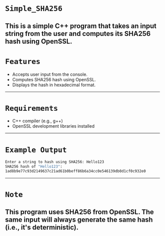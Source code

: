# `Simple_SHA256`
 This is a simple C++ program that takes an input string from the user and computes its SHA256 hash using OpenSSL.
---

# `Features`
 - Accepts user input from the console.
 - Computes SHA256 hash using OpenSSL.
 - Displays the hash in hexadecimal format.
---

# `Requirements`
 - C++ compiler (e.g., g++)
 - OpenSSL development libraries installed
---

# `Example Output`
```bash
Enter a string to hash using SHA256: Hello123
SHA256 hash of "Hello123":
1ad8b9e77c93d2149637c21ad61b0beff86b6a34cc0e546139db0d1cf0c932e0
```
---

# `Note`
This program uses SHA256 from OpenSSL. The same input will always generate the same hash (i.e., it's deterministic).
---
